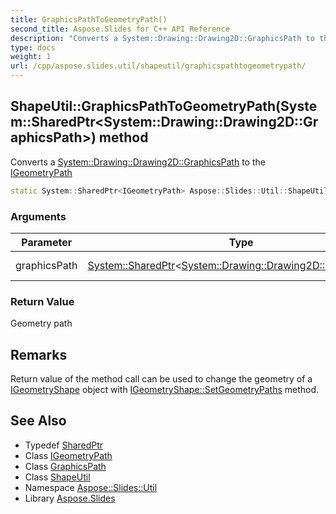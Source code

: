 ```yaml
---
title: GraphicsPathToGeometryPath()
second_title: Aspose.Slides for C++ API Reference
description: "Converts a System::Drawing::Drawing2D::GraphicsPath to the IGeometryPath"
type: docs
weight: 1
url: /cpp/aspose.slides.util/shapeutil/graphicspathtogeometrypath/
---
```

## ShapeUtil::GraphicsPathToGeometryPath(System::SharedPtr\<System::Drawing::Drawing2D::GraphicsPath\>) method


Converts a [System::Drawing::Drawing2D::GraphicsPath](../../../system.drawing.drawing2d/graphicspath/) to the [IGeometryPath](../../../aspose.slides/igeometrypath/)

```cpp
static System::SharedPtr<IGeometryPath> Aspose::Slides::Util::ShapeUtil::GraphicsPathToGeometryPath(System::SharedPtr<System::Drawing::Drawing2D::GraphicsPath> graphicsPath)
```


### Arguments

| Parameter | Type | Description |
| --- | --- | --- |
| graphicsPath | [System::SharedPtr](../../../system/sharedptr/)\<[System::Drawing::Drawing2D::GraphicsPath](../../../system.drawing.drawing2d/graphicspath/)\> | Graphics path |

### Return Value

Geometry path
## Remarks


Return value of the method call can be used to change the geometry of a [IGeometryShape](../../../aspose.slides/igeometryshape/) object with [IGeometryShape::SetGeometryPaths](../../../aspose.slides/igeometryshape/setgeometrypaths/) method. 

## See Also

* Typedef [SharedPtr](../../system/sharedptr/)
* Class [IGeometryPath](../../aspose.slides/igeometrypath/)
* Class [GraphicsPath](../../system.drawing.drawing2d/graphicspath/)
* Class [ShapeUtil](./)
* Namespace [Aspose::Slides::Util](../)
* Library [Aspose.Slides](../../)